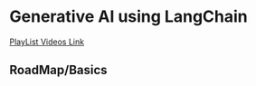 # Generative AI using LangChain
[PlayList Videos Link](https://www.youtube.com/playlist?list=PLKnIA16_RmvaTbihpo4MtzVm4XOQa0ER0)

## RoadMap/Basics
